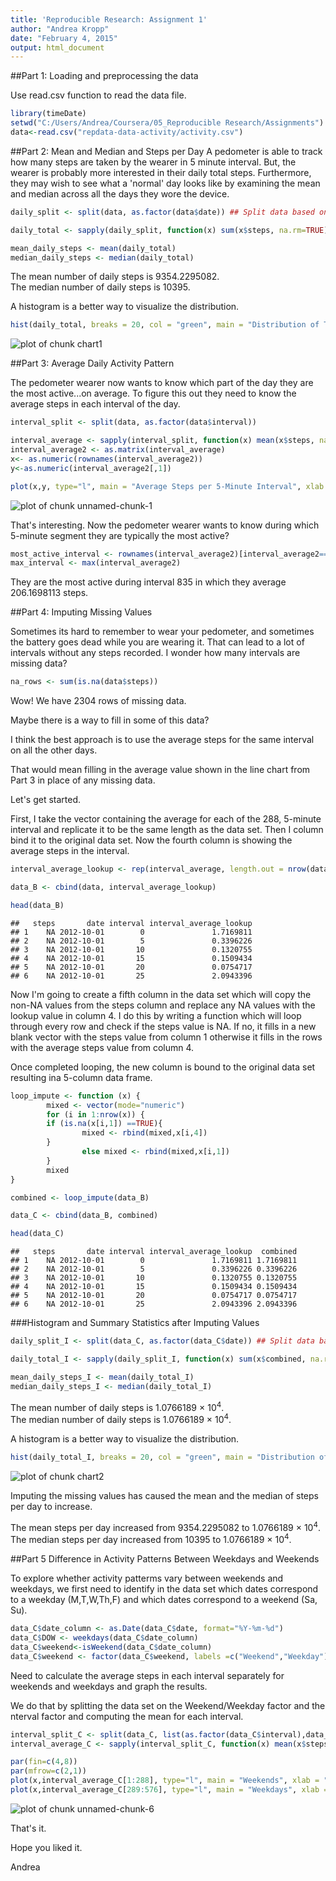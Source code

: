 ```yaml
---
title: 'Reproducible Research: Assignment 1'
author: "Andrea Kropp"
date: "February 4, 2015"
output: html_document
---
```



##Part 1: Loading and preprocessing the data

Use read.csv function to read the data file.


```r
library(timeDate)
setwd("C:/Users/Andrea/Coursera/05_Reproducible Research/Assignments")
data<-read.csv("repdata-data-activity/activity.csv")
```
  
##Part 2: Mean and Median and Steps per Day
A pedometer is able to track how many steps are taken by the wearer in 5 minute interval. But, the wearer is probably more interested in their daily total steps. Furthermore, they may wish to see what a 'normal' day looks like by examining the mean and median across all the days they wore the device.
  

```r
daily_split <- split(data, as.factor(data$date)) ## Split data based on calendar days

daily_total <- sapply(daily_split, function(x) sum(x$steps, na.rm=TRUE)) ##Find the sum of steps for each calendar day ignoring NAs

mean_daily_steps <- mean(daily_total)
median_daily_steps <- median(daily_total)
```
  
The mean number of daily steps is 9354.2295082.  
The median number of daily steps is 10395.  
  
A histogram is a better way to visualize the distribution.
  

```r
hist(daily_total, breaks = 20, col = "green", main = "Distribution of Total Steps per Day", xlab = "Number of Steps", ylab = "Number of Days")
```

![plot of chunk chart1](figure/chart1-1.png)
  
##Part 3: Average Daily Activity Pattern
 
The pedometer wearer now wants to know which part of the day they are the most active...on average. To figure this out they need to know the average steps in each interval of the day.


```r
interval_split <- split(data, as.factor(data$interval))

interval_average <- sapply(interval_split, function(x) mean(x$steps, na.rm=TRUE))
interval_average2 <- as.matrix(interval_average)
x<- as.numeric(rownames(interval_average2))
y<-as.numeric(interval_average2[,1])

plot(x,y, type="l", main = "Average Steps per 5-Minute Interval", xlab = "Time Interval", ylab = 'Average Number of Steps', col = "green")
```

![plot of chunk unnamed-chunk-1](figure/unnamed-chunk-1-1.png)
  
That's interesting. Now the pedometer wearer wants to know during which 5-minute segment they are typically the most active?


```r
most_active_interval <- rownames(interval_average2)[interval_average2==max(interval_average2)]
max_interval <- max(interval_average2)
```

They are the most active during interval 835 in which they average 206.1698113 steps.

  
##Part 4: Imputing Missing Values

Sometimes its hard to remember to wear your pedometer, and sometimes the battery goes dead while you are wearing it. That can lead to a lot of intervals without any steps recorded. I wonder how many intervals are missing data?


```r
na_rows <- sum(is.na(data$steps))
```

Wow! We have 2304 rows of missing data.

Maybe there is a way to fill in some of this data?

I think the best approach is to use the average steps for the same interval on all the other days.

That would mean filling in the average value shown in the line chart from Part 3 in place of any missing data.

Let's get started.

First, I take the vector containing the average for each of the 288, 5-minute interval and replicate it to be the same length as the data set. Then I column bind it to the original data set. Now the fourth column is showing the average steps in the interval.


```r
interval_average_lookup <- rep(interval_average, length.out = nrow(data))

data_B <- cbind(data, interval_average_lookup)

head(data_B)
```

```
##   steps       date interval interval_average_lookup
## 1    NA 2012-10-01        0               1.7169811
## 2    NA 2012-10-01        5               0.3396226
## 3    NA 2012-10-01       10               0.1320755
## 4    NA 2012-10-01       15               0.1509434
## 5    NA 2012-10-01       20               0.0754717
## 6    NA 2012-10-01       25               2.0943396
```

Now I'm going to create a fifth column in the data set which will copy the non-NA values from the steps column and replace any NA values with the lookup value in column 4. I do this by writing a function which will loop through every row and check if the steps value is NA. If no, it fills in a new blank vector with the steps value from column 1 otherwise it fills in the rows with the average steps value from column 4.

Once completed looping, the new column is bound to the original data set resulting ina 5-column data frame.


```r
loop_impute <- function (x) {
        mixed <- vector(mode="numeric")
        for (i in 1:nrow(x)) {
        if (is.na(x[i,1]) ==TRUE){
                mixed <- rbind(mixed,x[i,4])
        }        
                else mixed <- rbind(mixed,x[i,1])
        }
        mixed
}

combined <- loop_impute(data_B)

data_C <- cbind(data_B, combined)

head(data_C)
```

```
##   steps       date interval interval_average_lookup  combined
## 1    NA 2012-10-01        0               1.7169811 1.7169811
## 2    NA 2012-10-01        5               0.3396226 0.3396226
## 3    NA 2012-10-01       10               0.1320755 0.1320755
## 4    NA 2012-10-01       15               0.1509434 0.1509434
## 5    NA 2012-10-01       20               0.0754717 0.0754717
## 6    NA 2012-10-01       25               2.0943396 2.0943396
```

###Histogram and Summary Statistics after Imputing Values


```r
daily_split_I <- split(data_C, as.factor(data_C$date)) ## Split data based on calendar days

daily_total_I <- sapply(daily_split_I, function(x) sum(x$combined, na.rm=TRUE)) ##Find the sum of steps for each calendar day using the combined steps column

mean_daily_steps_I <- mean(daily_total_I)
median_daily_steps_I <- median(daily_total_I)
```
  
The mean number of daily steps is 1.0766189 &times; 10<sup>4</sup>.  
The median number of daily steps is 1.0766189 &times; 10<sup>4</sup>.  
  
A histogram is a better way to visualize the distribution.
  

```r
hist(daily_total_I, breaks = 20, col = "green", main = "Distribution of Total Steps per Day (with Imputed Values)", xlab = "Number of Steps", ylab = "Number of Days")
```

![plot of chunk chart2](figure/chart2-1.png)
  
Imputing the missing values has caused the mean and the median of steps per day to increase.

The mean steps per day increased from 9354.2295082 to 1.0766189 &times; 10<sup>4</sup>.  
The median steps per day increased from 10395 to 1.0766189 &times; 10<sup>4</sup>.

##Part 5 Difference in Activity Patterns Between Weekdays and Weekends

To explore whether activity patterms vary between weekends and weekdays, we first need to identify in the data set which dates correspond to a weekday (M,T,W,Th,F) and which dates correspond to a weekend (Sa, Su).


```r
data_C$date_column <- as.Date(data_C$date, format="%Y-%m-%d")
data_C$DOW <- weekdays(data_C$date_column)
data_C$weekend<-isWeekend(data_C$date_column)
data_C$weekend <- factor(data_C$weekend, labels =c("Weekend","Weekday"))
```

Need to calculate the average steps in each interval separately for weekends and weekdays and graph the results.

We do that by splitting the data set on the Weekend/Weekday factor and the nterval factor and computing the mean for each interval.


```r
interval_split_C <- split(data_C, list(as.factor(data_C$interval),data_C$weekend))
interval_average_C <- sapply(interval_split_C, function(x) mean(x$steps, na.rm=TRUE))

par(fin=c(4,8))
par(mfrow=c(2,1))
plot(x,interval_average_C[1:288], type="l", main = "Weekends", xlab = "Time Interval", ylab = 'Ave. Steps', col = "purple")
plot(x,interval_average_C[289:576], type="l", main = "Weekdays", xlab = "Time Interval", ylab = 'Ave. Steps', col = "blue")
```

![plot of chunk unnamed-chunk-6](figure/unnamed-chunk-6-1.png)


That's it.

Hope you liked it.

Andrea
